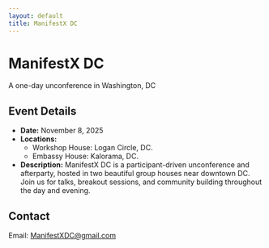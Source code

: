 ```yaml
---
layout: default
title: ManifestX DC
---
```

# ManifestX DC

A one-day unconference in Washington, DC

## Event Details
- **Date:** November 8, 2025
- **Locations:**
	- Workshop House: Logan Circle, DC.
	- Embassy House: Kalorama, DC.
- **Description:** ManifestX DC is a participant-driven unconference and afterparty, hosted in two beautiful group houses near downtown DC. Join us for talks, breakout sessions, and community building throughout the day and evening.

## Contact
Email: [ManifestXDC@gmail.com](mailto:ManifestXDC@gmail.com)